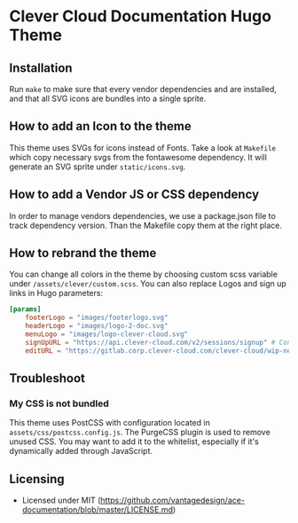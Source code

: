 # Clever Cloud Documentation Hugo Theme

## Installation

Run `make` to make sure that every vendor dependencies and are installed, and that all SVG icons are bundles into a single sprite.

## How to add an Icon to the theme

This theme uses SVGs for icons instead of Fonts. Take a look at `Makefile` which copy necessary svgs from the fontawesome dependency. It will generate an SVG sprite under `static/icons.svg`.

## How to add a Vendor JS or CSS dependency

In order to manage vendors dependencies, we use a package.json file to track dependency version. Than the Makefile copy them at the right place.

## How to rebrand the theme

You can change all colors in the theme by choosing custom scss variable under `/assets/clever/custom.scss`. You can also replace Logos and sign up links in Hugo parameters:

```toml
[params]
	footerLogo = "images/footerlogo.svg"
	headerLogo = "images/logo-2-doc.svg"
	menuLogo = "images/logo-clever-cloud.svg"
	signUpURL = "https://api.clever-cloud.com/v2/sessions/signup" # Configure SignUp link
	editURL = "https://gitlab.corp.clever-cloud.com/clever-cloud/wip-new-doc/edit/master/" # Configure content edition link
```

## Troubleshoot

### My CSS is not bundled

This theme uses PostCSS with configuration located in `assets/css/postcss.config.js`. The PurgeCSS plugin is used to remove unused CSS. You may want to add it to the whitelist, especially if it's dynamically added through JavaScript.

## Licensing

- Licensed under MIT (https://github.com/vantagedesign/ace-documentation/blob/master/LICENSE.md)


